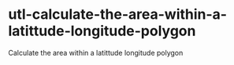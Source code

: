 # utl-calculate-the-area-within-a-latittude-longitude-polygon
Calculate the area within a latittude longitude polygon 
